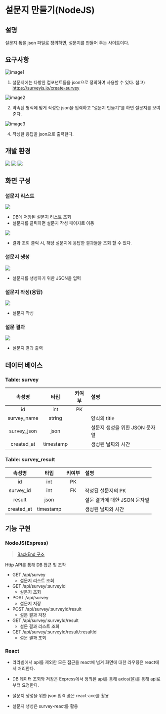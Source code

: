 # 설문지 만들기(NodeJS)

## 설명

설문지 폼을 json 파일로 정의하면, 설문지를 만들어 주는 사이트이다.

## 요구사항

![image1](./images/survey-form-creator_1.png)

1. 설문지에는 다향한 컴포넌트들을 json으로 정의하여 사용할 수 있다. 참고) https://surveyjs.io/create-survey

![image2](./images/survey-form-creator_2.png)

2. 약속된 형식에 맞게 작성한 json을 입력하고 “설문지 만들기”를 하면 설문지를 보여준다.

![image3](./images/survey-form-creator_3.png)

4. 작성한 응답을 json으로 출력한다.

## 개발 환경

<img src="https://img.shields.io/badge/Node.JS_v16.14.0-339933?logo=node.js&logoColor=white">

<img src="https://img.shields.io/badge/Express_4-000000?logo=express&logoColor=white">

<img src="https://img.shields.io/badge/React_17-61DAFB?logo=react&logoColor=white">

## 화면 구성

### 설문지 리스트

![](./images/main_page.png)

- DB에 저장된 설문지 리스트 조회
- 설문지를 클릭하면 설문지 작성 페이지로 이동

![](./images/survey_result_list_page.png)

- 결과 조회 클릭 시, 해당 설문지에 응답한 결과들을 조회 할 수 있다.

### 설문지 생성

![](./images/survey_create_page.png)

- 설문지를 생성하기 위한 JSON을 입력

### 설문지 작성(응답)

![](./images/survey_form_page.png)

- 설문지 작성

### 설문 결과

![](./images/survey_result_page.png)

- 설문지 결과 출력

## 데이터 베이스

### Table: survey

|     속성명     |    타입     |    키여부     | 설명                  |
|:-----------:|:---------:|:----------:|:--------------------|
|     id      |    int    |     PK     |                     |
| survey_name |  string   |            | 양식의 title           |
| survey_json |   json    |            | 설문지 생성을 위한 JSON 문자열 |
| created_at  | timestamp || 생성된 날짜와 시간 |

### Table: survey_result

|    속성명     |    타입     | 키여부  | 설명                 |
|:----------:|:---------:|:----:|:-------------------|
|     id     |    int    |  PK  |                    |
| survey_id  |    int    |  FK  | 작성된 설문지의 PK        |
|   result   |   json    |      | 설문 결과에 대한 JSON 문자열 |
| created_at | timestamp |      | 생성된 날짜와 시간         |


## 기능 구현

### NodeJS(Express)
> [BackEnd 구조](survey-server/README.md)

Http API를 통해 DB 접근 및 조작

- GET /api/survey
    - 설문지 리스트 조회
- GET /api/survey/:surveyId
    - 설문지 조회
- POST /api/survey
    - 설문지 저장
- POST /api/survey/:surveyId/result
    - 설문 결과 저장
- GET /api/survey/:surveyId/result
    - 설문 결과 리스트 조회
- GET /api/survey/:surveyId/result/:resultId
    - 설문 결과 조회
    
### React

- 라라벨에서 api를 제외한 모든 접근을 react에 넘겨 화면에 대한 라우팅은 react에서 처리한다.

- DB 데이터 조회와 저장은 Express에서 정의된 api를 통해 axios(을)를 통해 api로부터 요청한다.

- 설문지 생성을 위한 json 입력 폼은 react-ace를 활용
- 설문지 생성은 survey-react를 활용




